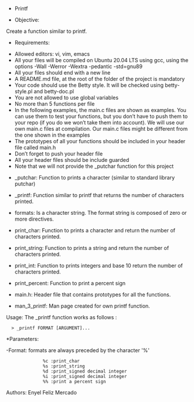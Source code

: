* Printf

* Objective:

Create a function similar to printf.

* Requirements:

- Allowed editors: vi, vim, emacs
- All your files will be compiled on Ubuntu 20.04 LTS using gcc, using the options -Wall -Werror -Wextra -pedantic -std=gnu89
- All your files should end with a new line
- A README.md file, at the root of the folder of the project is mandatory
- Your code should use the Betty style. It will be checked using betty-style.pl and betty-doc.pl
- You are not allowed to use global variables
- No more than 5 functions per file
- In the following examples, the main.c files are shown as examples. You can use them to test your functions, but you don’t have to push them to your repo (if you do we won’t take them into account). We will use our own main.c files at compilation. Our main.c files might be different from the one shown in the examples
- The prototypes of all your functions should be included in your header file called main.h
- Don’t forget to push your header file
- All your header files should be include guarded
- Note that we will not provide the _putchar function for this project

* _putchar:
Function to prints a character (similar to standard library putchar)

* _printf:
Function similar to printf that returns the number of characters printed.

* formats:
Is a character string. The format string is composed of zero or more directives.

* print_char:
Function to prints a character and return the number of characters printed.

* print_string:
Function to prints a string and return the number of characters printed.

* print_int:
Function to prints integers and base 10 return the number of characters printed.

* print_percent:
Function to print a percent sign

* main.h:
Header file that contains prototypes for all the functions.

* man_3_printf:
Man page created for own printf function.

Usage:
      The _printf function works as follows :

      > _printf FORMAT [ARGUMENT]...

*Parameters:

 -Format:
 formats are always preceded by the character '%'

                  %c :print_char
                  %s :print_string
                  %d :print_signed decimal integer
                  %i :print_signed decimal integer
                  %% :print a percent sign





Authors:
Enyel Feliz Mercado
